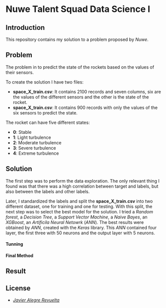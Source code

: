# Nuwe Talent Squad Data Science I
## Introduction
This repository contains my solution to a problem proposed by *Nuwe*.

## Problem
The problem in to predict the state of the rockets based on the values of their sensors.

To create the solution I have two files:
- **space_X_train.csv**: It contains 2100 records and seven columns, six are the values of the different sensors and the other is the state of the rocket.
- **space_X_train.csv**: It contains 900 records with only the values of the six sensors to predict the state.

The rocket can have five different states:
- **0**: Stable
- **1**: Light turbulence
- **2**: Moderate turbulence
- **3**: Severe turbulence
- **4**: Extreme turbulence

## Solution
The first step was to perform the data exploration. The only relevant thing I found was that there was a high correlation between target and labels, but also between the labels and other labels.

Later, I standardized the labels and split the **space_X_train.csv** into two different dataset, one for training and one for testing.
With this split, the next step was to select the best model for the solution.
I tried a *Random forest*, a *Decision Tree*, a *Support Vector Machine*, a *Naive Bayes*,  an *XGBoost*, an *Artificila Neural Netowrk* (*ANN*).
The best results were obtained by *ANN*, created with the *Keras* library. This *ANN* contained four layer, the first three with 50 neurons and the output layer with 5 neurons.

#### Tunning

#### Final Method

## Result

## License
- [*Javier Alegre Revuelta*](https://github.com/Javier-21)
